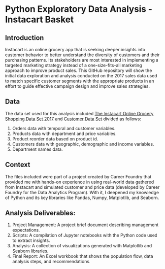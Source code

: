 # **Python Exploratory Data Analysis - Instacart Basket**

## Introduction
Instacart is an online grocery app that is seeking deeper insights into customer behavior to better understand the diversity of customers and their purchasing patterns. Its stakeholders are most interested in implementing a targeted marketing strategy instead of a one-size-fits-all marketing approach to improve product sales. This GitHub repository will show the initial data exploration and analysis conducted on the 2017 sales data used to match specific customer segments with the appropriate products in an effort to guide effective campaign design and improve sales strategies.

## Data
The data set used for this analysis included [The Instacart Online Grocery Shopping Data Set 2017](https://www.kaggle.com/datasets/psparks/instacart-market-basket-analysis) and [Customer Data Set]( https://s3.amazonaws.com/coach-courses-us/public/courses/data-immersion/A4/A4_Data_Assets/customers.zip) divided as follows:
1. Orders data with temporal and customer variables.
2. Products data with department and price variables.
3. Product reorder data based on product id.
4. Customers data with geographic, demographic and income variables.
5. Department names data.

## Context
The files included were part of a project created by Career Foundry that provided me with hands-on experience in using real-world data gathered from Instacart and simulated customer and price data (developed by Career Foundry for the Data Analytics Program). With it, I deepened my knowledge of Python and its key libraries like Pandas, Numpy, Matplotlib, and Seaborn. 

## Analysis Deliverables:
1. Project Management: A project brief document describing management expectations.
2. Scripts: A compilation of Jupyter notebooks with the Python code used to extract insights.
3. Analysis:  A collection of visualizations generated with Matplotlib and Seaborn libraries.
4. Final Report: An Excel workbook that shows the population flow, data analysis steps, and recommendations.
